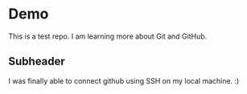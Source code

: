 # Demo

This is a test repo. I am learning more about Git and GitHub.

## Subheader
I was finally able to connect github using SSH on my local machine. 
:) 

